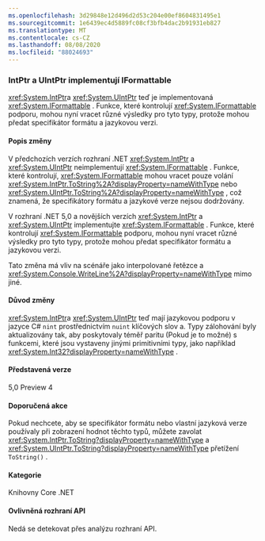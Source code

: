 ```yaml
---
ms.openlocfilehash: 3d29848e12d496d2d53c204e00ef8604831495e1
ms.sourcegitcommit: 1e6439ec4d5889fc08cf3bfb4dac2b91931eb827
ms.translationtype: MT
ms.contentlocale: cs-CZ
ms.lasthandoff: 08/08/2020
ms.locfileid: "88024693"
---
```

### <a name="intptr-and-uintptr-implement-iformattable"></a>IntPtr a UIntPtr implementují IFormattable

<xref:System.IntPtr>a <xref:System.UIntPtr> teď je implementovaná <xref:System.IFormattable> . Funkce, které kontrolují <xref:System.IFormattable> podporu, mohou nyní vracet různé výsledky pro tyto typy, protože mohou předat specifikátor formátu a jazykovou verzi.

#### <a name="change-description"></a>Popis změny

V předchozích verzích rozhraní .NET <xref:System.IntPtr> a <xref:System.UIntPtr> neimplementují <xref:System.IFormattable> . Funkce, které kontrolují, <xref:System.IFormattable> mohou vracet pouze volání <xref:System.IntPtr.ToString%2A?displayProperty=nameWithType> nebo <xref:System.UIntPtr.ToString%2A?displayProperty=nameWithType> , což znamená, že specifikátory formátu a jazykové verze nejsou dodržovány.

V rozhraní .NET 5,0 a novějších verzích <xref:System.IntPtr> a <xref:System.UIntPtr> implementujte <xref:System.IFormattable> . Funkce, které kontrolují <xref:System.IFormattable> podporu, mohou nyní vracet různé výsledky pro tyto typy, protože mohou předat specifikátor formátu a jazykovou verzi.

Tato změna má vliv na scénáře jako interpolované řetězce a <xref:System.Console.WriteLine%2A?displayProperty=nameWithType> mimo jiné.

#### <a name="reason-for-change"></a>Důvod změny

<xref:System.IntPtr>a <xref:System.UIntPtr> teď mají jazykovou podporu v jazyce C# `nint` prostřednictvím `nuint` klíčových slov a. Typy zálohování byly aktualizovány tak, aby poskytovaly téměř paritu (Pokud je to možné) s funkcemi, které jsou vystaveny jinými primitivními typy, jako například <xref:System.Int32?displayProperty=nameWithType> .

#### <a name="version-introduced"></a>Představená verze

5,0 Preview 4

#### <a name="recommended-action"></a>Doporučená akce

Pokud nechcete, aby se specifikátor formátu nebo vlastní jazyková verze používaly při zobrazení hodnot těchto typů, můžete zavolat <xref:System.IntPtr.ToString?displayProperty=nameWithType> a <xref:System.UIntPtr.ToString?displayProperty=nameWithType> přetížení `ToString()` .

#### <a name="category"></a>Kategorie

Knihovny Core .NET

#### <a name="affected-apis"></a>Ovlivněná rozhraní API

Nedá se detekovat přes analýzu rozhraní API.

<!--

#### Affected APIs

Not detectable via API analysis.

-->
